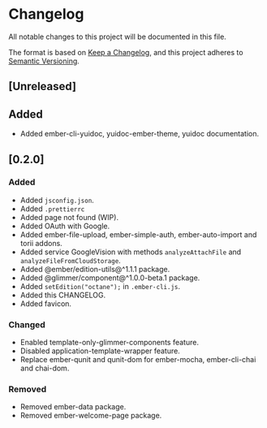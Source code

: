 # Changelog
All notable changes to this project will be documented in this file.

The format is based on [Keep a Changelog](https://keepachangelog.com/en/1.0.0/),
and this project adheres to [Semantic Versioning](https://semver.org/spec/v2.0.0.html).

## [Unreleased]
## Added
- Added ember-cli-yuidoc, yuidoc-ember-theme, yuidoc documentation.

## [0.2.0]
### Added
- Added `jsconfig.json`.
- Added `.prettierrc`
- Added page not found (WIP).
- Added OAuth with Google.
- Added ember-file-upload, ember-simple-auth, ember-auto-import and torii addons.
- Added service GoogleVision with methods `analyzeAttachFile` and `analyzeFileFromCloudStorage`.
- Added @ember/edition-utils@^1.1.1 package.
- Added @glimmer/component@^1.0.0-beta.1 package.
- Added `setEdition("octane");` in `.ember-cli.js`.
- Added this CHANGELOG.
- Added favicon.

### Changed
- Enabled template-only-glimmer-components feature.
- Disabled application-template-wrapper feature.
- Replace ember-qunit and qunit-dom for ember-mocha, ember-cli-chai and chai-dom.

### Removed
- Removed ember-data package.
- Removed ember-welcome-page package.
